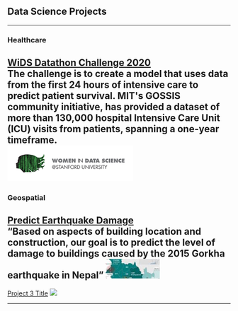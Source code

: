## Data Science Projects
---
### Healthcare
[WiDS Datathon Challenge 2020](https://github.com/Reshma-34/WiDS-Datathon-2020)
<br>
The challenge is to create a model that uses data from the first 24 hours of intensive care to predict patient survival. MIT's GOSSIS community initiative, has provided a dataset of more than 130,000 hospital Intensive Care Unit (ICU) visits from patients, spanning a one-year timeframe.
<br>
<img src="images/wids.png?raw=false width=200 height=100"/>
<br>
---
### Geospatial
[Predict Earthquake Damage](https://github.com/Reshma-34/Nepal-Earthquake-Damage)
<br>
“Based on aspects of building location and construction, our goal is to predict the level of damage to buildings caused by the 2015 Gorkha earthquake in Nepal”
<img src="images/nepal.jpg?raw=false width=200 height=100"/>
<br>
---
[Project 3 Title](http://example.com/)
<img src="images/dummy_thumbnail.jpg?raw=true"/>

---
